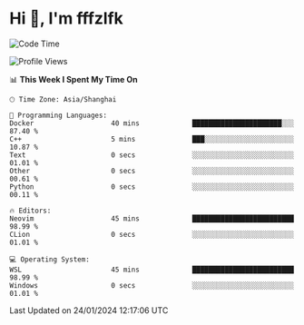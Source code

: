 # Hi 👋, I'm fffzlfk

<!--START_SECTION:waka-->
![Code Time](http://img.shields.io/badge/Code%20Time-643%20hrs%2033%20mins-blue)

![Profile Views](http://img.shields.io/badge/Profile%20Views-0-blue)

📊 **This Week I Spent My Time On** 

```text
🕑︎ Time Zone: Asia/Shanghai

💬 Programming Languages: 
Docker                   40 mins             ██████████████████████░░░   87.40 % 
C++                      5 mins              ███░░░░░░░░░░░░░░░░░░░░░░   10.87 % 
Text                     0 secs              ░░░░░░░░░░░░░░░░░░░░░░░░░   01.01 % 
Other                    0 secs              ░░░░░░░░░░░░░░░░░░░░░░░░░   00.61 % 
Python                   0 secs              ░░░░░░░░░░░░░░░░░░░░░░░░░   00.11 % 

🔥 Editors: 
Neovim                   45 mins             █████████████████████████   98.99 % 
CLion                    0 secs              ░░░░░░░░░░░░░░░░░░░░░░░░░   01.01 % 

💻 Operating System: 
WSL                      45 mins             █████████████████████████   98.99 % 
Windows                  0 secs              ░░░░░░░░░░░░░░░░░░░░░░░░░   01.01 % 
```


 Last Updated on 24/01/2024 12:17:06 UTC
<!--END_SECTION:waka-->
